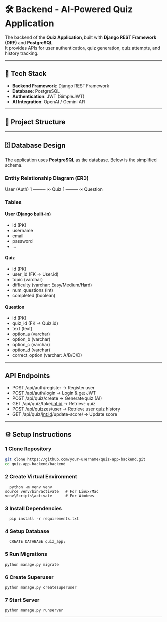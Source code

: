 # 🛠️ Backend - AI-Powered Quiz Application

The backend of the **Quiz Application**, built with **Django REST Framework (DRF)** and **PostgreSQL**.  
It provides APIs for user authentication, quiz generation, quiz attempts, and history tracking.

---

## 🚀 Tech Stack
- **Backend Framework**: Django REST Framework  
- **Database**: PostgreSQL  
- **Authentication**: JWT (SimpleJWT)  
- **AI Integration**: OpenAI / Gemini API  

---

## 📂 Project Structure



---
## 🗄️ Database Design

The application uses **PostgreSQL** as the database. Below is the simplified schema.

### Entity Relationship Diagram (ERD)

User (Auth) 1 ──── ∞ Quiz 1 ──── ∞ Question

### Tables

#### User (Django built-in)
- id (PK)
- username
- email
- password
- ...

#### Quiz
- id (PK)
- user_id (FK → User.id)
- topic (varchar)
- difficulty (varchar: Easy/Medium/Hard)
- num_questions (int)
- completed (boolean)

#### Question
- id (PK)
- quiz_id (FK → Quiz.id)
- text (text)
- option_a (varchar)
- option_b (varchar)
- option_c (varchar)
- option_d (varchar)
- correct_option (varchar: A/B/C/D)

---
## API Endpoints
- POST /api/auth/register → Register user
- POST /api/auth/login → Login & get JWT
- POST /api/quiz/create → Generate quiz (AI)
- GET /api/quiz/take/<int:id> → Retrieve quiz
- POST /api/quizzes/user → Retrieve user quiz history
- GET /api/quiz/<int:id>/update-score/ → Update score

---

## ⚙️ Setup Instructions

### 1 Clone Repository
```bash
git clone https://github.com/your-username/quiz-app-backend.git
cd quiz-app-backend/backend
```
### 2️ Create Virtual Environment
```
  python -m venv venv
source venv/bin/activate   # For Linux/Mac
venv\Scripts\activate      # For Windows

```
### 3 Install Dependencies
```
  pip install -r requirements.txt

```
### 4 Setup Database
```
  CREATE DATABASE quiz_app;

```
### 5 Run Migrations
```
python manage.py migrate
```
### 6 Create Superuser
```
python manage.py createsuperuser

```
### 7 Start Server
```
python manage.py runserver

```
---


